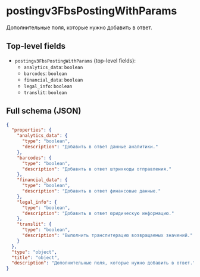 # postingv3FbsPostingWithParams

Дополнительные поля, которые нужно добавить в ответ.

## Top-level fields
- `postingv3FbsPostingWithParams` (top-level fields):
  - `analytics_data`: `boolean`
  - `barcodes`: `boolean`
  - `financial_data`: `boolean`
  - `legal_info`: `boolean`
  - `translit`: `boolean`

## Full schema (JSON)
```json
{
  "properties": {
    "analytics_data": {
      "type": "boolean",
      "description": "Добавить в ответ данные аналитики."
    },
    "barcodes": {
      "type": "boolean",
      "description": "Добавить в ответ штрихкоды отправления."
    },
    "financial_data": {
      "type": "boolean",
      "description": "Добавить в ответ финансовые данные."
    },
    "legal_info": {
      "type": "boolean",
      "description": "Добавить в ответ юридическую информацию."
    },
    "translit": {
      "type": "boolean",
      "description": "Выполнить транслитерацию возвращаемых значений."
    }
  },
  "type": "object",
  "title": "object",
  "description": "Дополнительные поля, которые нужно добавить в ответ."
}
```
